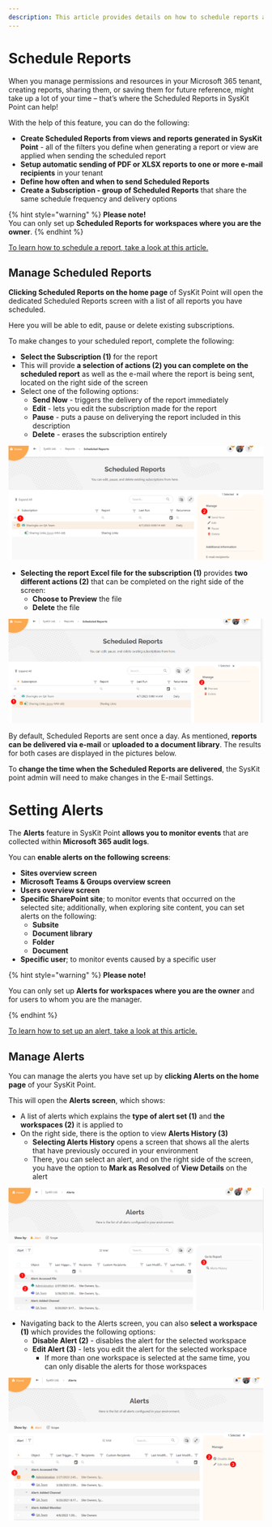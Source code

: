 ```yaml
---
description: This article provides details on how to schedule reports and set up alerts as Collaborator in SysKit Point. 
---
```


# Schedule Reports

When you manage permissions and resources in your Microsoft 365 tenant, creating reports, sharing them, or saving them for future reference, might take up a lot of your time – that’s where the Scheduled Reports in SysKit Point can help!

With the help of this feature, you can do the following:

* **Create Scheduled Reports from views and reports generated in SysKit Point** - all of the filters you define when generating a report or view are applied when sending the scheduled report
* **Setup automatic sending of PDF or XLSX reports to one or more e-mail recipients** in your tenant
* **Define how often and when to send Scheduled Reports**
* **Create a Subscription - group of Scheduled Reports** that share the same schedule frequency and delivery options

{% hint style="warning" %}
**Please note!**  
You can only set up **Scheduled Reports for workspaces where you are the owner**.
{% endhint %}

[To learn how to schedule a report, take a look at this article.](../../governance-and-automation/scheduled-reports.md#schedule-a-report)

## Manage Scheduled Reports

**Clicking Scheduled Reports on the home page** of SysKit Point will open the dedicated Scheduled Reports screen with a list of all reports you have scheduled. 

Here you will be able to edit, pause or delete existing subscriptions. 

To make changes to your scheduled report, complete the following:

* **Select the Subscription (1)** for the report
* This will provide **a selection of actions (2) you can complete on the scheduled report** as well as the e-mail where the report is being sent, located on the right side of the screen
* Select one of the following options: 
  * **Send Now** - triggers the delivery of the report immediately
  * **Edit** - lets you edit the subscription made for the report
  * **Pause** - puts a pause on deliverying the report included in this description
  * **Delete** - erases the subscription entirely

![Managing Scheduled Reports - Subscription](../.gitbook/assets/schedule-reports-and-alerts_manage-subscription.png)

* **Selecting the report Excel file for the subscription (1)** provides **two different actions (2)** that can be completed on the right side of the screen:
  * **Choose to Preview** the file
  * **Delete** the file

![Managing Scheduled Reports - Report](../.gitbook/assets/schedule-reports-and-alerts_manage-report.png)

By default, Scheduled Reports are sent once a day. As mentioned, **reports can be delivered via e-mail** or **uploaded to a document library**. The results for both cases are displayed in the pictures below.

To **change the time when the Scheduled Reports are delivered**, the SysKit point admin will need to make changes in the E-mail Settings.


# Setting Alerts

The **Alerts** feature in SysKit Point **allows you to monitor events** that are collected within **Microsoft 365 audit logs**.

You can **enable alerts on the following screens**:

* **Sites overview screen**
* **Microsoft Teams & Groups overview screen**
* **Users overview screen**
* **Specific SharePoint site**; to monitor events that occurred on the selected site; additionally, when exploring site content, you can set alerts on the following:
  * **Subsite**
  * **Document library**
  * **Folder**
  * **Document**
* **Specific user**; to monitor events caused by a specific user

{% hint style="warning" %}
**Please note!**

You can only set up **Alerts for workspaces where you are the owner** and for users to whom you are the manager.

{% endhint %}

[To learn how to set up an alert, take a look at this article.](../../governance-and-automation/configure-alerts.md#enabling-and-customiying-alerts)

## Manage Alerts

You can manage the alerts you have set up by **clicking Alerts on the home page** of your SysKit Point. 

This will open the **Alerts screen**, which shows:

* A list of alerts which explains the **type of alert set (1)** and **the workspaces (2)** it is applied to 
* On the right side, there is the option to view **Alerts History (3)**
  * **Selecting Alerts History** opens a screen that shows all the alerts that have previously occured in your environment 
  * There, you can select an alert, and on the right side of the screen, you have the option to **Mark as Resolved** of **View Details** on the alert

![Notifications dropdown](../.gitbook/assets/schedule-reports-and-alerts_manage-alerts.png)

* Navigating back to the Alerts screen, you can also **select a workspace (1)** which provides the following options:
  * **Disable Alert (2)** - disables the alert for the selected workspace
  * **Edit Alert (3)** - lets you edit the alert for the selected workspace
    * If more than one workspace is selected at the same time, you can only disable the alerts for those workspaces

![Notifications dropdown](../.gitbook/assets/schedule-reports-and-alerts_manage-alerts-workspaces.png)